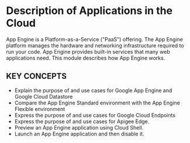 # Description of Applications in the Cloud

App Engine is a Platform-as-a-Service ("PaaS") offering. The App Engine platform manages the hardware and networking infrastructure required to run your code. App Engine provides built-in services that many web applications need. This module describes how App Engine works.

## KEY CONCEPTS

* Explain the purpose of and use cases for Google App Engine and Google Cloud Datastore
* Compare the App Engine Standard environment with the App Engine Flexible environment
* Express the purpose of and use cases for Google Cloud Endpoints
* Express the purpose of and use cases for Apigee Edge.
* Preview an App Engine application using Cloud Shell.
* Launch an App Engine application and then disable it.





